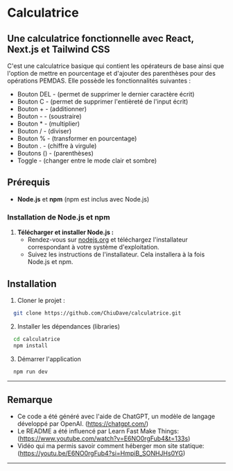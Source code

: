 

# Calculatrice

## Une calculatrice fonctionnelle avec React, Next.js et Tailwind CSS

C'est une calculatrice basique qui contient les opérateurs de base ainsi que l'option de mettre en pourcentage et d'ajouter des parenthèses pour des opérations PEMDAS. Elle possède les fonctionnalités suivantes :

* Bouton DEL - (permet de supprimer le dernier caractère écrit)
* Bouton C - (permet de supprimer l'entièreté de l'input écrit)
* Bouton + - (additionner)
* Bouton - - (soustraire)
* Bouton * - (multiplier)
* Bouton / - (diviser)
* Bouton % - (transformer en pourcentage)
* Bouton . - (chiffre à virgule)
* Boutons () - (parenthèses)
* Toggle - (changer entre le mode clair et sombre)

## Prérequis

- **Node.js** et **npm** (npm est inclus avec Node.js)

### Installation de Node.js et npm

1. **Télécharger et installer Node.js :**
   - Rendez-vous sur [nodejs.org](https://nodejs.org/) et téléchargez l'installateur correspondant à votre système d'exploitation.
   - Suivez les instructions de l'installateur. Cela installera à la fois Node.js et npm.

## Installation

  1. Cloner le projet :
   ```bash
     git clone https://github.com/ChiuDave/calculatrice.git
  ```
  2. Installer les dépendances (libraries)
  ```bash
    cd calculatrice
    npm install
  ```
  3. Démarrer l'application
  ```bash
    npm run dev
  ```

---

## Remarque

* Ce code a été généré avec l'aide de ChatGPT, un modèle de langage développé par OpenAI. (https://chatgpt.com/)
* Le README a été influencé par Learn Fast Make Things: (https://www.youtube.com/watch?v=E6NO0rgFub4&t=133s)
* Vidéo qui ma permis savoir comment héberger mon site statique: (https://youtu.be/E6NO0rgFub4?si=HmpiB_SONHJHs0YG)


---

